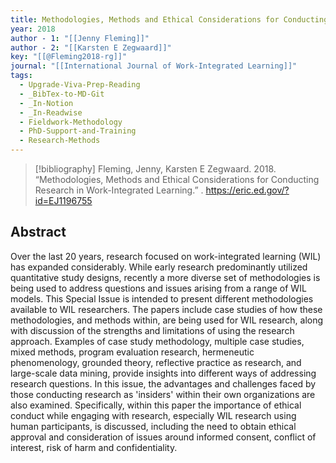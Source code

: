 ```yaml
---
title: Methodologies, Methods and Ethical Considerations for Conducting Research in Work-Integrated Learning
year: 2018
author - 1: "[[Jenny Fleming]]"
author - 2: "[[Karsten E Zegwaard]]"
key: "[[@Fleming2018-rg]]"
journal: "[[International Journal of Work-Integrated Learning]]"
tags:
  - Upgrade-Viva-Prep-Reading
  - _BibTex-to-MD-Git
  - _In-Notion
  - _In-Readwise
  - Fieldwork-Methodology
  - PhD-Support-and-Training
  - Research-Methods
---
```


> [!bibliography]
> Fleming, Jenny, Karsten E Zegwaard. 2018. “Methodologies, Methods and Ethical Considerations for Conducting Research in Work-Integrated Learning.” . https://eric.ed.gov/?id=EJ1196755

## Abstract
Over the last 20 years, research focused on work-integrated learning (WIL) has expanded considerably. While early research predominantly utilized quantitative study designs, recently a more diverse set of methodologies is being used to address questions and issues arising from a range of WIL models. This Special Issue is intended to present different methodologies available to WIL researchers. The papers include case studies of how these methodologies, and methods within, are being used for WIL research, along with discussion of the strengths and limitations of using the research approach. Examples of case study methodology, multiple case studies, mixed methods, program evaluation research, hermeneutic phenomenology, grounded theory, reflective practice as research, and large-scale data mining, provide insights into different ways of addressing research questions. In this issue, the advantages and challenges faced by those conducting research as 'insiders' within their own organizations are also examined. Specifically, within this paper the importance of ethical conduct while engaging with research, especially WIL research using human participants, is discussed, including the need to obtain ethical approval and consideration of issues around informed consent, conflict of interest, risk of harm and confidentiality.